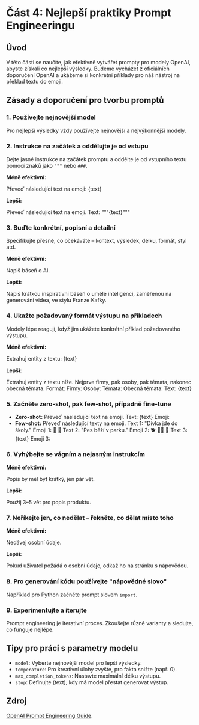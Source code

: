 # Část 4: Nejlepší praktiky Prompt Engineeringu

## Úvod
V této části se naučíte, jak efektivně vytvářet prompty pro modely OpenAI, abyste získali co nejlepší výsledky. Budeme vycházet z oficiálních doporučení OpenAI a ukážeme si konkrétní příklady pro náš nástroj na překlad textu do emoji.

## Zásady a doporučení pro tvorbu promptů

### 1. Používejte nejnovější model
Pro nejlepší výsledky vždy používejte nejnovější a nejvýkonnější modely.

### 2. Instrukce na začátek a oddělujte je od vstupu
Dejte jasné instrukce na začátek promptu a oddělte je od vstupního textu pomocí znaků jako `"""` nebo `###`.

**Méně efektivní:**

Převeď následující text na emoji: {text}

**Lepší:**

Převeď následující text na emoji.
Text: """{text}"""

### 3. Buďte konkrétní, popisní a detailní
Specifikujte přesně, co očekáváte – kontext, výsledek, délku, formát, styl atd.

**Méně efektivní:**

Napiš báseň o AI.

**Lepší:**

Napiš krátkou inspirativní báseň o umělé inteligenci, zaměřenou na generování videa, ve stylu Franze Kafky.

### 4. Ukažte požadovaný formát výstupu na příkladech
Modely lépe reagují, když jim ukážete konkrétní příklad požadovaného výstupu.

**Méně efektivní:**

Extrahuj entity z textu: {text}

**Lepší:**

Extrahuj entity z textu níže. Nejprve firmy, pak osoby, pak témata, nakonec obecná témata.
Formát:
Firmy: <seznam>
Osoby: <seznam>
Témata: <seznam>
Obecná témata: <seznam>
Text: {text}

### 5. Začněte zero-shot, pak few-shot, případně fine-tune
- **Zero-shot:**
  Převeď následující text na emoji.
  Text: {text}
  Emoji:
- **Few-shot:**
  Převeď následující texty na emoji.
  Text 1: "Dívka jde do školy."
  Emoji 1: 👧 🏫
  Text 2: "Pes běží v parku."
  Emoji 2: 🐕 🏃‍♂️ 🌳
  Text 3: {text}
  Emoji 3:

### 6. Vyhýbejte se vágním a nejasným instrukcím
**Méně efektivní:**

Popis by měl být krátký, jen pár vět.

**Lepší:**

Použij 3–5 vět pro popis produktu.

### 7. Neříkejte jen, co nedělat – řekněte, co dělat místo toho
**Méně efektivní:**

Nedávej osobní údaje.

**Lepší:**

Pokud uživatel požádá o osobní údaje, odkaž ho na stránku s nápovědou.

### 8. Pro generování kódu používejte "nápovědné slovo"
Například pro Python začněte prompt slovem `import`.

### 9. Experimentujte a iterujte
Prompt engineering je iterativní proces. Zkoušejte různé varianty a sledujte, co funguje nejlépe.

## Tipy pro práci s parametry modelu
- `model`: Vyberte nejnovější model pro lepší výsledky.
- `temperature`: Pro kreativní úlohy zvyšte, pro fakta snižte (např. 0).
- `max_completion_tokens`: Nastavte maximální délku výstupu.
- `stop`: Definujte (text), kdy má model přestat generovat výstup.

## Zdroj

[OpenAI Prompt Engineering Guide](https://help.openai.com/en/articles/6654000-best-practices-for-prompt-engineering-with-the-openai-api).
